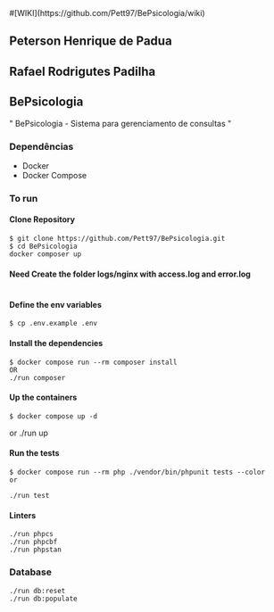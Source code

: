 <div style="text-align: justify;">
#[WIKI](https://github.com/Pett97/BePsicologia/wiki)

## Peterson Henrique de Padua
## Rafael Rodrigutes Padilha

## BePsicologia

"
BePsicologia - Sistema para gerenciamento de consultas 
"

### Dependências

- Docker
- Docker Compose

### To run

#### Clone Repository

```
$ git clone https://github.com/Pett97/BePsicologia.git
$ cd BePsicologia
docker composer up 

```

#### Need Create the folder logs/nginx with access.log and error.log

```

```

#### Define the env variables

```
$ cp .env.example .env
```


#### Install the dependencies

```
$ docker compose run --rm composer install
OR
./run composer
```

#### Up the containers

```
$ docker compose up -d
```
or
./run up


#### Run the tests

```
$ docker compose run --rm php ./vendor/bin/phpunit tests --color
or

./run test
```

#### Linters
```
./run phpcs
./run phpcbf
./run phpstan
```
### Database
```
./run db:reset
./run db:populate

```

